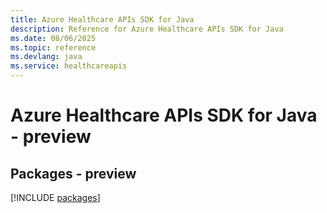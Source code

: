 ```yaml
---
title: Azure Healthcare APIs SDK for Java
description: Reference for Azure Healthcare APIs SDK for Java
ms.date: 08/06/2025
ms.topic: reference
ms.devlang: java
ms.service: healthcareapis
---
```

# Azure Healthcare APIs SDK for Java - preview
## Packages - preview
[!INCLUDE [packages](healthcare-apis-index.md)]